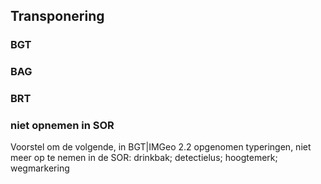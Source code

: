 ## Transponering

### BGT

### BAG

### BRT

### niet opnemen in SOR

<div class='note'>
    Voorstel om de volgende, in BGT|IMGeo 2.2 opgenomen typeringen, niet meer op te nemen in de SOR: 
    drinkbak; detectielus; hoogtemerk; wegmarkering
</div>


